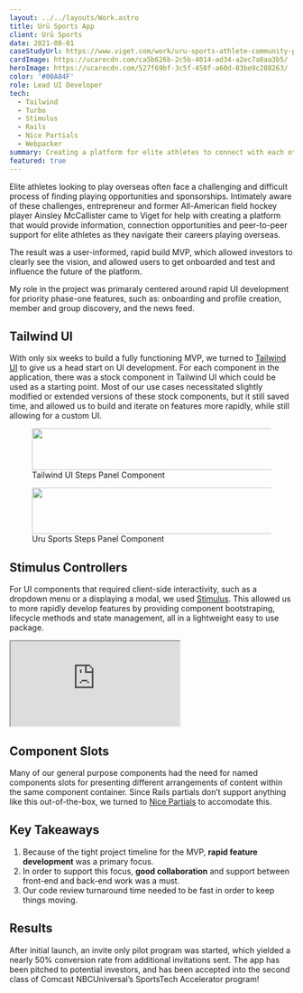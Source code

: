 ```yaml
---
layout: ../../layouts/Work.astro
title: Urū Sports App
client: Urū Sports
date: 2021-08-01
caseStudyUrl: https://www.viget.com/work/uru-sports-athlete-community-platform/
cardImage: https://ucarecdn.com/ca5b626b-2c5b-4014-ad34-a2ec7a8aa3b5/
heroImage: https://ucarecdn.com/527f69bf-3c5f-458f-a60d-83be9c208263/
color: '#00A84F'
role: Lead UI Developer
tech:
  - Tailwind
  - Turbo
  - Stimulus
  - Rails
  - Nice Partials
  - Webpacker
summary: Creating a platform for elite athletes to connect with each other and maximize the impact of their network.
featured: true
---
```


Elite athletes looking to play overseas often face a challenging and difficult process of finding playing opportunities and sponsorships. Intimately aware of these challenges, entrepreneur and former All-American field hockey player Ainsley McCallister came to Viget for help with creating a platform that would provide information, connection opportunities and peer-to-peer support for elite athletes as they navigate their careers playing overseas.

The result was a user-informed, rapid build MVP, which allowed investors to clearly see the vision, and allowed users to get onboarded and test and influence the future of the platform.

My role in the project was primaraly centered around rapid UI development for priority phase-one features, such as: onboarding and profile creation, member and group discovery, and the news feed.

## Tailwind UI

With only six weeks to build a fully functioning MVP, we turned to [Tailwind UI](https://tailwindui.com/) to give us a head start on UI development. For each component in the application, there was a stock component in Tailwind UI which could be used as a starting point. Most of our use cases necessitated slightly modified or extended versions of these stock components, but it still saved time, and allowed us to build and iterate on features more rapidly, while still allowing for a custom UI.

<figure>
  <img src="https://ucarecdn.com/0b7fdf49-90eb-4a10-948e-82883008a823/" width="1180" height="74">
  <figcaption>
    Tailwind UI Steps Panel Component
  </figcaption>
</figure>

<figure>
  <img src="https://ucarecdn.com/1f6d412e-2034-4949-b889-5f05caf4983a/" width="1216" height="82">
  <figcaption>
    Uru Sports Steps Panel Component
  </figcaption>
</figure>

## Stimulus Controllers

For UI components that required client-side interactivity, such as a dropdown menu or a displaying a modal, we used [Stimulus](https://stimulus.hotwired.dev/). This allowed us to more rapidly develop features by providing component bootstraping, lifecycle methods and state management, all in a lightweight easy to use package.

<iframe src="https://codesandbox.io/embed/proud-snowflake-n5ndl0?fontsize=14&hidenavigation=1&module=/src/controllers/add_post_controller.js,/views/form.ejs&theme=dark&hidedevtools=1"
  class="border-0 overflow-hidden max-w-none lg:mx-[-12%] w-full lg:w-[124%] lg:h-[510px]"
  title="proud-snowflake-n5ndl0"
  allow="accelerometer; ambient-light-sensor; camera; encrypted-media; geolocation; gyroscope; hid; microphone; midi; payment; usb; vr; xr-spatial-tracking"
  sandbox="allow-forms allow-modals allow-popups allow-presentation allow-same-origin allow-scripts"
></iframe>

## Component Slots

Many of our general purpose components had the need for named components slots for presenting different arrangements of content within the same component container. Since Rails partials don’t support anything like this out-of-the-box, we turned to [Nice Partials](https://github.com/bullet-train-co/nice_partials) to accomodate this.

## Key Takeaways

1. Because of the tight project timeline for the MVP, **rapid feature development** was a primary focus.
1. In order to support this focus, **good collaboration** and support between front-end and back-end work was a must.
1. Our code review turnaround time needed to be fast in order to keep things moving.

## Results

After initial launch, an invite only pilot program was started, which yielded a nearly 50% conversion rate from additional invitations sent. The app has been pitched to potential investors, and has been accepted into the second class of Comcast NBCUniversal’s SportsTech Accelerator program! 
